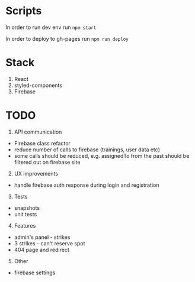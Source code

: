 # Scripts

In order to run dev env run `npm start`

In order to deploy to gh-pages run `npm run deploy`

# Stack

1. React
2. styled-components
3. Firebase

# TODO

1. API communication

- Firebase class refactor
- reduce number of calls to firebase (trainings, user data etc)
- some calls should be reduced, e.g. assignedTo from the past should be filtered out on firebase site

2. UX improvements

- handle firebase auth response during login and registration

3. Tests

- snapshots
- unit tests

4. Features

- admin's panel - strikes
- 3 strikes - can't reserve spot
- 404 page and redirect

5. Other

- firebase settings
